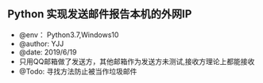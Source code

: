 ## Python 实现发送邮件报告本机的外网IP
- @env：   Python3.7,Windows10
- @author: YJJ
- @date:   2019/6/19
- 只用QQ邮箱做了发送方，其他邮箱作为发送方未测试,接收方理论上都能接收
- @Todo:   寻找方法防止被当作垃圾邮件